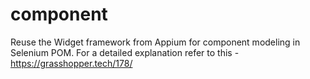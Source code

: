 # component
Reuse the Widget framework from Appium for component modeling in Selenium POM. For a detailed explanation refer to this - https://grasshopper.tech/178/
